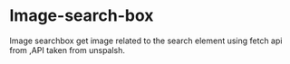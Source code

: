 # Image-search-box
Image searchbox get image related to the search element using fetch api from ,API taken from unspalsh.
